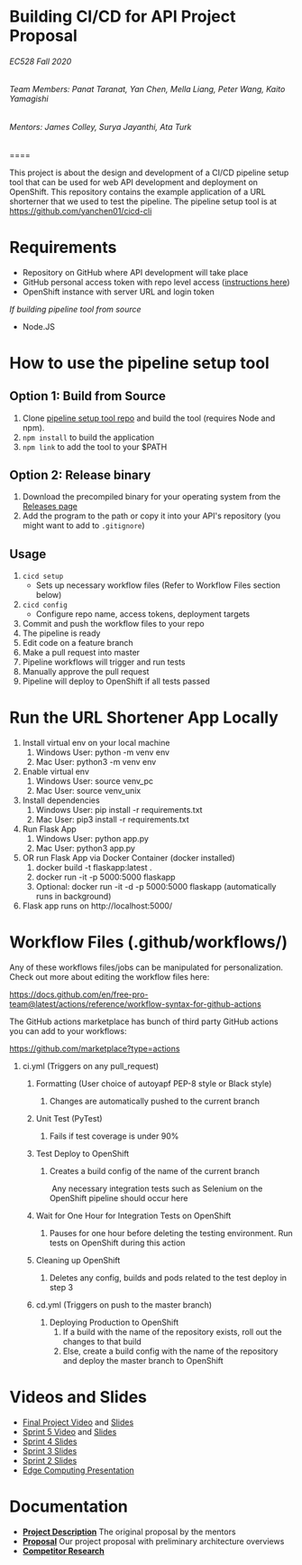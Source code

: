 # **Building CI/CD for API Project Proposal**

###### EC528 Fall 2020

###### Team Members: Panat Taranat, Yan Chen, Mella Liang, Peter Wang, Kaito Yamagishi
###### Mentors: James Colley, Surya Jayanthi, Ata Turk


====

This project is about the design and development of a CI/CD pipeline setup tool that can be used for web API development and deployment on OpenShift. This repository contains the example application of a URL shorterner that we used to test the pipeline. The pipeline setup tool is at https://github.com/yanchen01/cicd-cli

# Requirements

* Repository on GitHub where API development will take place
* GitHub personal access token with repo level access ([instructions here](https://docs.github.com/en/free-pro-team@latest/github/authenticating-to-github/creating-a-personal-access-token))
* OpenShift instance with server URL and login token

*If building pipeline tool from source*

* Node.JS

# How to use the pipeline setup tool 

## Option 1: Build from Source

1. Clone [pipeline setup tool repo](https://github.com/yanchen01/cicd-cli) and build the tool (requires Node and npm).
2. `npm install` to build the application
3. `npm link` to add the tool to your $PATH

## Option 2: Release binary

1. Download the precompiled binary for your operating system from the [Releases page](https://github.com/yanchen01/cicd-cli/releases)
2. Add the program to the path or copy it into your API's repository (you might want to add to `.gitignore`)

## Usage

1. `cicd setup`
	* Sets up necessary workflow files (Refer to Workflow Files section below)
2. `cicd config`
	* Configure repo name, access tokens, deployment targets
3. Commit and push the workflow files to your repo
4. The pipeline is ready
5. Edit code on a feature branch
6. Make a pull request into master
7. Pipeline workflows will trigger and run tests
8. Manually approve the pull request
9. Pipeline will deploy to OpenShift if all tests passed

# Run the URL Shortener App Locally

1. Install virtual env on your local machine
    1. Windows User: python -m venv env
    2. Mac User: python3 -m venv env
2. Enable virtual env
    1. Windows User: source venv_pc
    2. Mac User: source venv_unix
3. Install dependencies
    1. Windows User: pip install -r requirements.txt
    2. Mac User: pip3 install -r requirements.txt
4. Run Flask App
    1. Windows User: python app.py
    2. Mac User: python3 app.py
5. OR run Flask App via Docker Container (docker installed)
    1. docker build -t flaskapp:latest .
    2. docker run -it -p 5000:5000 flaskapp
    3. Optional: docker run -it -d -p 5000:5000 flaskapp (automatically runs in background)
6.  Flask app runs on http://localhost:5000/

# Workflow Files (.github/workflows/)

Any of these workflows files/jobs can be manipulated for personalization. Check out more about editing the workflow files here:

https://docs.github.com/en/free-pro-team@latest/actions/reference/workflow-syntax-for-github-actions

The GitHub actions marketplace has bunch of third party GitHub actions you can add to your workflows:

https://github.com/marketplace?type=actions



1. ci.yml (Triggers on any pull_request)

   1. Formatting (User choice of autoyapf PEP-8 style or Black style)
      1. Changes are automatically pushed to the current branch

   2. Unit Test (PyTest)
      1. Fails if test coverage is under 90%

   3. Test Deploy to OpenShift
      1. Creates a build config of the name of the current branch

         ​	Any necessary integration tests such as Selenium on the OpenShift pipeline should occur here

   4. Wait for One Hour for Integration Tests on OpenShift
      1. Pauses for one hour before deleting the testing environment. Run tests on OpenShift during this action

   4. Cleaning up OpenShift
      1. Deletes any config, builds and pods related to the test deploy in step 3


   2. cd.yml (Triggers on push to the master branch)

      1. Deploying Production to OpenShift
         1. If a build with the name of the repository exists, roll out the changes to that build
         2. Else, create a build config with the name of the repository and deploy the master branch to OpenShift

# Videos and Slides

* [Final Project Video](https://drive.google.com/file/d/156mp9SgMFp6GuxUjJB9t4ZjiQ9Me95_x/view?usp=sharing) and [Slides](https://docs.google.com/presentation/d/10TDFWE4x0daBH89_soXN2L1T9xW4o7x9zHawPGI-0jg/edit?usp=sharing)
* [Sprint 5 Video](https://drive.google.com/file/d/1b5u_TCzTKjQPCLFwBsIUrurld_uDhqV0/view?usp=sharing) and [Slides](https://docs.google.com/presentation/d/1W0ZxpGOTdOr8Iw1tBM92GzvbQd87qZupM1jeMjfjScg/edit?usp=sharing)
* [Sprint 4 Slides](https://docs.google.com/presentation/d/1DTBL3iiL89ZFYMjmdpY9vEH-vXr6Yf1MTqE4xwlGMd0/edit?usp=sharing)
* [Sprint 3 Slides](https://docs.google.com/presentation/d/1EOoE3-8W3tEjHZigkjZXEqBkYvAc8JTZLaWJyUksesQ/edit?usp=sharing)
* [Sprint 2 Slides](https://docs.google.com/presentation/d/1JLhh-rAteCQgUn7dJXz_MAQW1wK7uLARXMfLAjHoWUE/edit?usp=sharing)
* [Edge Computing Presentation](https://docs.google.com/presentation/d/1gHzR5pzkT7up5B-OAuBLnUcTEA74QiI7eBkth8NwtjU/edit?usp=sharing)

# Documentation

* **[Project Description](/Documents/project_description.md)** The original proposal by the mentors
* **[Proposal](/Documents/proposal.md)** Our project proposal with preliminary architecture overviews
* **[Competitor Research](/Documents/research.md)**
